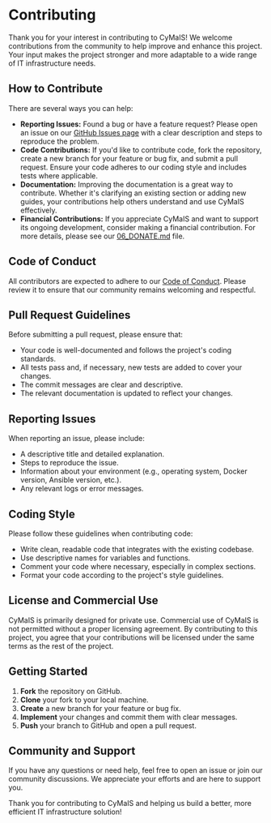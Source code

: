 # Contributing

Thank you for your interest in contributing to CyMaIS! We welcome contributions from the community to help improve and enhance this project. Your input makes the project stronger and more adaptable to a wide range of IT infrastructure needs.

## How to Contribute

There are several ways you can help:
- **Reporting Issues:** Found a bug or have a feature request? Please open an issue on our [GitHub Issues page](https://github.com/your-repo-link/issues) with a clear description and steps to reproduce the problem.
- **Code Contributions:** If you'd like to contribute code, fork the repository, create a new branch for your feature or bug fix, and submit a pull request. Ensure your code adheres to our coding style and includes tests where applicable.
- **Documentation:** Improving the documentation is a great way to contribute. Whether it's clarifying an existing section or adding new guides, your contributions help others understand and use CyMaIS effectively.
- **Financial Contributions:** If you appreciate CyMaIS and want to support its ongoing development, consider making a financial contribution. For more details, please see our [06_DONATE.md](06_DONATE.md) file.

## Code of Conduct

All contributors are expected to adhere to our [Code of Conduct](CODE_OF_CONDUCT.md). Please review it to ensure that our community remains welcoming and respectful.

## Pull Request Guidelines

Before submitting a pull request, please ensure that:
- Your code is well-documented and follows the project's coding standards.
- All tests pass and, if necessary, new tests are added to cover your changes.
- The commit messages are clear and descriptive.
- The relevant documentation is updated to reflect your changes.

## Reporting Issues

When reporting an issue, please include:
- A descriptive title and detailed explanation.
- Steps to reproduce the issue.
- Information about your environment (e.g., operating system, Docker version, Ansible version, etc.).
- Any relevant logs or error messages.

## Coding Style

Please follow these guidelines when contributing code:
- Write clean, readable code that integrates with the existing codebase.
- Use descriptive names for variables and functions.
- Comment your code where necessary, especially in complex sections.
- Format your code according to the project's style guidelines.

## License and Commercial Use

CyMaIS is primarily designed for private use. Commercial use of CyMaIS is not permitted without a proper licensing agreement. By contributing to this project, you agree that your contributions will be licensed under the same terms as the rest of the project.

## Getting Started

1. **Fork** the repository on GitHub.
2. **Clone** your fork to your local machine.
3. **Create** a new branch for your feature or bug fix.
4. **Implement** your changes and commit them with clear messages.
5. **Push** your branch to GitHub and open a pull request.

## Community and Support

If you have any questions or need help, feel free to open an issue or join our community discussions. We appreciate your efforts and are here to support you.

Thank you for contributing to CyMaIS and helping us build a better, more efficient IT infrastructure solution!
